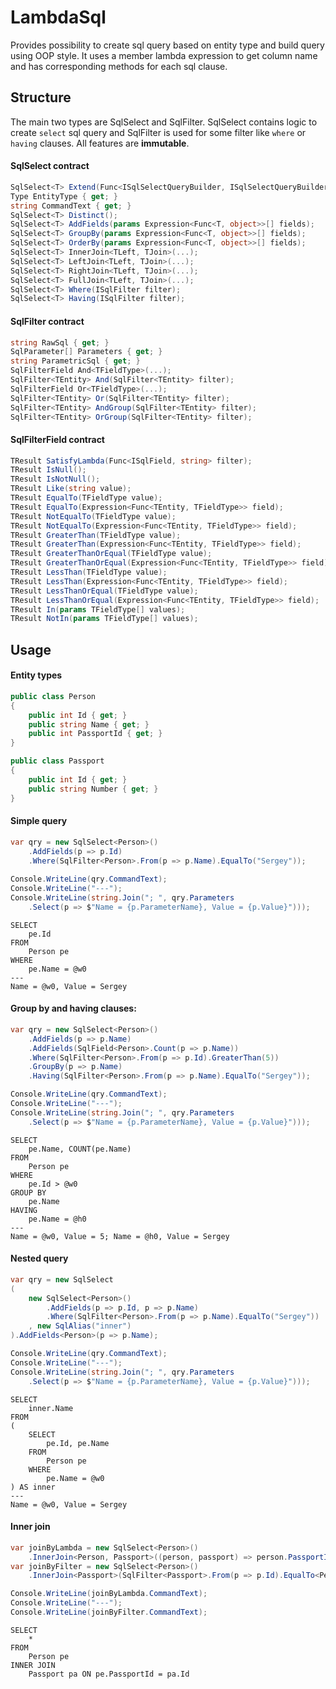 # LambdaSql
Provides possibility to create sql query based on entity type and build query using OOP style.
It uses a member lambda expression to get column name and has corresponding methods for each sql clause.

## Structure
The main two types are SqlSelect and SqlFilter.
SqlSelect contains logic to create `select` sql query and SqlFilter is used for some filter like `where` or `having` clauses.
All features are **immutable**.

#### SqlSelect contract
```csharp
SqlSelect<T> Extend(Func<ISqlSelectQueryBuilder, ISqlSelectQueryBuilder> decorationCallback);
Type EntityType { get; }  
string CommandText { get; }  
SqlSelect<T> Distinct();  
SqlSelect<T> AddFields(params Expression<Func<T, object>>[] fields);  
SqlSelect<T> GroupBy(params Expression<Func<T, object>>[] fields);  
SqlSelect<T> OrderBy(params Expression<Func<T, object>>[] fields);  
SqlSelect<T> InnerJoin<TLeft, TJoin>(...);  
SqlSelect<T> LeftJoin<TLeft, TJoin>(...);  
SqlSelect<T> RightJoin<TLeft, TJoin>(...);  
SqlSelect<T> FullJoin<TLeft, TJoin>(...);  
SqlSelect<T> Where(ISqlFilter filter);  
SqlSelect<T> Having(ISqlFilter filter);  
```
#### SqlFilter contract
```csharp
string RawSql { get; }  
SqlParameter[] Parameters { get; }  
string ParametricSql { get; }  
SqlFilterField And<TFieldType>(...);  
SqlFilter<TEntity> And(SqlFilter<TEntity> filter);  
SqlFilterField Or<TFieldType>(...);  
SqlFilter<TEntity> Or(SqlFilter<TEntity> filter);  
SqlFilter<TEntity> AndGroup(SqlFilter<TEntity> filter);  
SqlFilter<TEntity> OrGroup(SqlFilter<TEntity> filter);  
```
#### SqlFilterField contract
```csharp
TResult SatisfyLambda(Func<ISqlField, string> filter);  
TResult IsNull();  
TResult IsNotNull();  
TResult Like(string value);  
TResult EqualTo(TFieldType value);  
TResult EqualTo(Expression<Func<TEntity, TFieldType>> field);  
TResult NotEqualTo(TFieldType value);  
TResult NotEqualTo(Expression<Func<TEntity, TFieldType>> field);  
TResult GreaterThan(TFieldType value);  
TResult GreaterThan(Expression<Func<TEntity, TFieldType>> field);  
TResult GreaterThanOrEqual(TFieldType value);  
TResult GreaterThanOrEqual(Expression<Func<TEntity, TFieldType>> field);  
TResult LessThan(TFieldType value);  
TResult LessThan(Expression<Func<TEntity, TFieldType>> field);  
TResult LessThanOrEqual(TFieldType value);  
TResult LessThanOrEqual(Expression<Func<TEntity, TFieldType>> field);  
TResult In(params TFieldType[] values);  
TResult NotIn(params TFieldType[] values);  
```

## Usage
#### Entity types
```csharp
public class Person
{
    public int Id { get; }
    public string Name { get; }
    public int PassportId { get; }
}

public class Passport
{
    public int Id { get; }
    public string Number { get; }
}
```
#### Simple query
```csharp
var qry = new SqlSelect<Person>()
    .AddFields(p => p.Id)
    .Where(SqlFilter<Person>.From(p => p.Name).EqualTo("Sergey"));
    
Console.WriteLine(qry.CommandText);
Console.WriteLine("---");
Console.WriteLine(string.Join("; ", qry.Parameters
    .Select(p => $"Name = {p.ParameterName}, Value = {p.Value}")));
```
```
SELECT
    pe.Id
FROM
    Person pe
WHERE
    pe.Name = @w0
---
Name = @w0, Value = Sergey
```
#### Group by and having clauses:
```csharp
var qry = new SqlSelect<Person>()
    .AddFields(p => p.Name)
    .AddFields(SqlField<Person>.Count(p => p.Name))
    .Where(SqlFilter<Person>.From(p => p.Id).GreaterThan(5))
    .GroupBy(p => p.Name)
    .Having(SqlFilter<Person>.From(p => p.Name).EqualTo("Sergey"));

Console.WriteLine(qry.CommandText);
Console.WriteLine("---");
Console.WriteLine(string.Join("; ", qry.Parameters
    .Select(p => $"Name = {p.ParameterName}, Value = {p.Value}")));
```
```
SELECT
    pe.Name, COUNT(pe.Name)
FROM
    Person pe
WHERE
    pe.Id > @w0
GROUP BY
    pe.Name
HAVING
    pe.Name = @h0
---
Name = @w0, Value = 5; Name = @h0, Value = Sergey
```
#### Nested query
```csharp
var qry = new SqlSelect
(
    new SqlSelect<Person>()
        .AddFields(p => p.Id, p => p.Name)
        .Where(SqlFilter<Person>.From(p => p.Name).EqualTo("Sergey"))
    , new SqlAlias("inner")
).AddFields<Person>(p => p.Name);

Console.WriteLine(qry.CommandText);
Console.WriteLine("---");
Console.WriteLine(string.Join("; ", qry.Parameters
    .Select(p => $"Name = {p.ParameterName}, Value = {p.Value}")));
```
```
SELECT
    inner.Name
FROM
(
    SELECT
        pe.Id, pe.Name
    FROM
        Person pe
    WHERE
        pe.Name = @w0
) AS inner
---
Name = @w0, Value = Sergey
```
#### Inner join
```csharp
var joinByLambda = new SqlSelect<Person>()
    .InnerJoin<Person, Passport>((person, passport) => person.PassportId == passport.Id);
var joinByFilter = new SqlSelect<Person>()
    .InnerJoin<Passport>(SqlFilter<Passport>.From(p => p.Id).EqualTo<Person>(p => p.PassportId));

Console.WriteLine(joinByLambda.CommandText);
Console.WriteLine("---");
Console.WriteLine(joinByFilter.CommandText);
```
```
SELECT
    *
FROM
    Person pe
INNER JOIN
    Passport pa ON pe.PassportId = pa.Id
```
